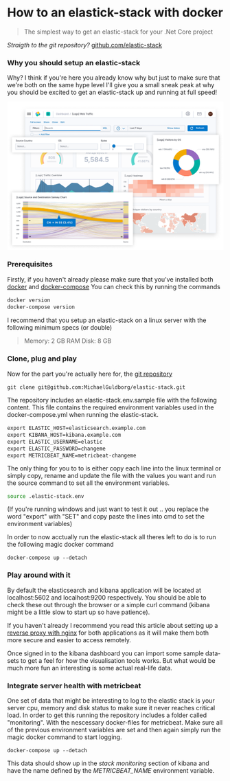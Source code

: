 # How to an elastick-stack with docker
> The simplest way to get an elastic-stack for your .Net Core project

*Straigth to the git repository?*
[github.com/elastic-stack](https://github.com/MichaelGuldborg/elastic-stack)

### Why you should setup an elastic-stack
Why? I think if you're here you already know why but just to make sure that we're both on the same hype level I'll give you a small sneak peak at why you should be excited to get an elastic-stack up and running at full speed!

<div style="display: flex;justify-content: center; width: 100%;">
  <img src="/screenshots/kibana.png" width="600" />
</div>


### Prerequisites
Firstly, if you haven't already please make sure that you've installed both [docker](https://docs.docker.com/engine/install/ubuntu/) and [docker-compose](https://docs.docker.com/compose/install/)
You can check this by running the commands
```bash
docker version
docker-compose version
```
I recommend that you setup an elastic-stack on a linux server with the following minimum specs (or double)
> Memory: 2 GB RAM
> Disk: 8 GB

### Clone, plug and play
Now for the part you're actually here for, the [git repository](https://github.com/MichaelGuldborg/elastic-stack)
```
git clone git@github.com:MichaelGuldborg/elastic-stack.git
```

The repository includes an elastic-stack.env.sample file with the following content. This file contains the required environment variables used in the docker-compose.yml when running the elastic-stack.
```
export ELASTIC_HOST=elasticsearch.example.com
export KIBANA_HOST=kibana.example.com
export ELASTIC_USERNAME=elastic
export ELASTIC_PASSWORD=changeme
export METRICBEAT_NAME=metricbeat-changeme
```

The only thing for you to to is either copy each line into the linux terminal or simply copy, rename and update the file with the values you want and run the source command to set all the environment variables.
```bash
source .elastic-stack.env
```
(If you're running windows and just want to test it out .. you replace the word "export" with "SET" and copy paste the lines into cmd to set the environment variables)

In order to now acctually run the elastic-stack all theres left to do is to run the following magic docker command
```
docker-compose up --detach
```

### Play around with it
By default  the elasticsearch and kibana application will be located at localhost:5602 and localhost:9200 respectively. You should be able to check these out through the browser or a simple curl command (kibana might be a little slow to start up so have patience).

If you haven't already I recommend you read this article about setting up a [reverse proxy with nginx](/#) for both applications as it will make them both more secure and easier to access remotely.

Once signed in to the kibana dashboard you can import some sample data-sets to get a feel for how the visualisation tools works. But what would be much more fun an interesting is some actual real-life data.

### Integrate server health with metricbeat
One set of data that might be interesting to log to the elastic stack is your server cpu, memory and disk status to make sure it never reaches critical load. In order to get this running the repository includes a folder called "monitoring". With the nescessary docker-files for metricbeat. Make sure all of the previous environment variables are set and then again simply run the magic docker command to start logging.
```
docker-compose up --detach
```
This data should show up in the *stack monitoring* section of kibana and have the name defined by the *METRICBEAT_NAME* environment variable.

